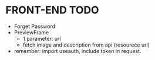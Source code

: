 # FRONT-END TODO  
  
- Forget Password  
- PreviewFrame
    - 1 parameter: url  
    - fetch image and description from api (resourece url)  
- remember: import useauth, include token in request.  